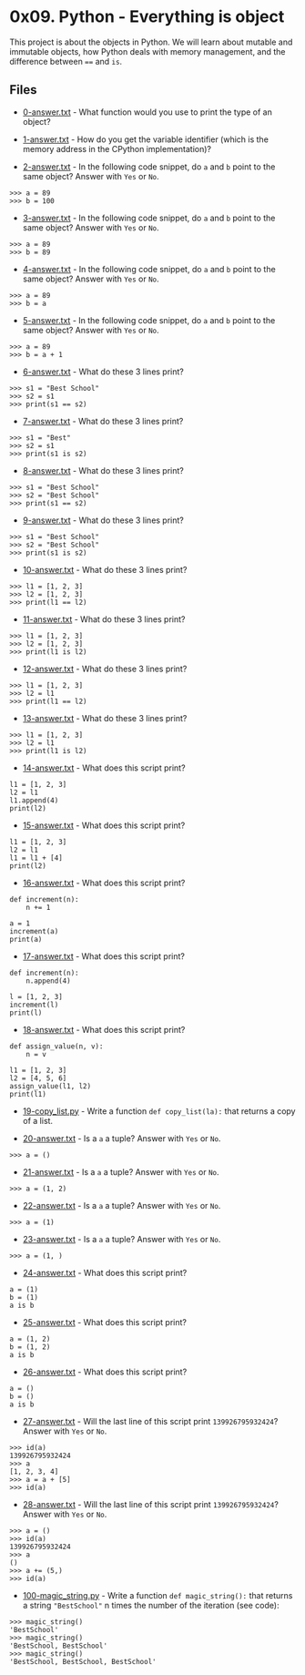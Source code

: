 # 0x09. Python - Everything is object

This project is about the objects in Python. We will learn about mutable and immutable objects, how Python deals with memory management, and the difference between `==` and `is`.

## Files

- [0-answer.txt](0-answer.txt) - What function would you use to print the type of an object?

- [1-answer.txt](1-answer.txt) - How do you get the variable identifier (which is the memory address in the CPython implementation)?

- [2-answer.txt](2-answer.txt) - In the following code snippet, do `a` and `b` point to the same object? Answer with `Yes` or `No`.
```
>>> a = 89
>>> b = 100
```

- [3-answer.txt](3-answer.txt) - In the following code snippet, do `a` and `b` point to the same object? Answer with `Yes` or `No`.
```
>>> a = 89
>>> b = 89
```

- [4-answer.txt](4-answer.txt) - In the following code snippet, do `a` and `b` point to the same object? Answer with `Yes` or `No`.
```
>>> a = 89
>>> b = a
```

- [5-answer.txt](5-answer.txt) - In the following code snippet, do `a` and `b` point to the same object? Answer with `Yes` or `No`.
```
>>> a = 89
>>> b = a + 1
```

- [6-answer.txt](6-answer.txt) - What do these 3 lines print?
```
>>> s1 = "Best School"
>>> s2 = s1
>>> print(s1 == s2)
```

- [7-answer.txt](7-answer.txt) - What do these 3 lines print?
```
>>> s1 = "Best"
>>> s2 = s1
>>> print(s1 is s2)
```

- [8-answer.txt](8-answer.txt) - What do these 3 lines print?
```
>>> s1 = "Best School"
>>> s2 = "Best School"
>>> print(s1 == s2)
```

- [9-answer.txt](9-answer.txt) - What do these 3 lines print?
```
>>> s1 = "Best School"
>>> s2 = "Best School"
>>> print(s1 is s2)
```

- [10-answer.txt](10-answer.txt) - What do these 3 lines print?
```
>>> l1 = [1, 2, 3]
>>> l2 = [1, 2, 3]
>>> print(l1 == l2)
```

- [11-answer.txt](11-answer.txt) - What do these 3 lines print?
```
>>> l1 = [1, 2, 3]
>>> l2 = [1, 2, 3]
>>> print(l1 is l2)
```

- [12-answer.txt](12-answer.txt) - What do these 3 lines print?
```
>>> l1 = [1, 2, 3]
>>> l2 = l1
>>> print(l1 == l2)
```

- [13-answer.txt](13-answer.txt) - What do these 3 lines print?
```
>>> l1 = [1, 2, 3]
>>> l2 = l1
>>> print(l1 is l2)
```

- [14-answer.txt](14-answer.txt) - What does this script print?
```
l1 = [1, 2, 3]
l2 = l1
l1.append(4)
print(l2)
```

- [15-answer.txt](15-answer.txt) - What does this script print?
```
l1 = [1, 2, 3]
l2 = l1
l1 = l1 + [4]
print(l2)
```

- [16-answer.txt](16-answer.txt) - What does this script print?
```
def increment(n):
	n += 1

a = 1
increment(a)
print(a)
```

- [17-answer.txt](17-answer.txt) - What does this script print?
```
def increment(n):
	n.append(4)

l = [1, 2, 3]
increment(l)
print(l)
```

- [18-answer.txt](18-answer.txt) - What does this script print?
```
def assign_value(n, v):
	n = v

l1 = [1, 2, 3]
l2 = [4, 5, 6]
assign_value(l1, l2)
print(l1)
```

- [19-copy_list.py](19-copy_list.py) - Write a function `def copy_list(la):` that returns a copy of a list.

- [20-answer.txt](20-answer.txt) - Is a `a` a tuple? Answer with `Yes` or `No`.
```
>>> a = ()
```

- [21-answer.txt](21-answer.txt) - Is a `a` a tuple? Answer with `Yes` or `No`.
```
>>> a = (1, 2)
```

- [22-answer.txt](22-answer.txt) - Is a `a` a tuple? Answer with `Yes` or `No`.
```
>>> a = (1)
```

- [23-answer.txt](23-answer.txt) - Is a `a` a tuple? Answer with `Yes` or `No`.
```
>>> a = (1, )
```

- [24-answer.txt](24-answer.txt) - What does this script print?
```
a = (1)
b = (1)
a is b
```

- [25-answer.txt](25-answer.txt) - What does this script print?
```
a = (1, 2)
b = (1, 2)
a is b
```

- [26-answer.txt](26-answer.txt) - What does this script print?
```
a = ()
b = ()
a is b
```

- [27-answer.txt](27-answer.txt) - Will the last line of this script print `139926795932424`? Answer with `Yes` or `No`.
```
>>> id(a)
139926795932424
>>> a
[1, 2, 3, 4]
>>> a = a + [5]
>>> id(a)
```

- [28-answer.txt](28-answer.txt) - Will the last line of this script print `139926795932424`? Answer with `Yes` or `No`.
```
>>> a = ()
>>> id(a)
139926795932424
>>> a
()
>>> a += (5,)
>>> id(a)
```

- [100-magic_string.py](100-magic_string.py) - Write a function `def magic_string():` that returns a string `"BestSchool"` n times the number of the iteration (see code):

```
>>> magic_string()
'BestSchool'
>>> magic_string()
'BestSchool, BestSchool'
>>> magic_string()
'BestSchool, BestSchool, BestSchool'
```
